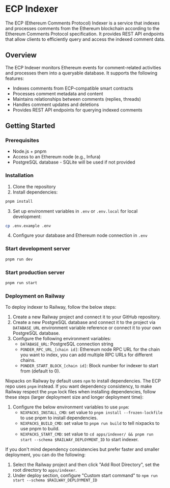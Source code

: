 # ECP Indexer

The ECP (Ethereum Comments Protocol) Indexer is a service that indexes and processes comments from the Ethereum blockchain according to the Ethereum Comments Protocol specification. It provides REST API endpoints that allow clients to efficiently query and access the indexed comment data.

## Overview

The ECP Indexer monitors Ethereum events for comment-related activities and processes them into a queryable database. It supports the following features:

- Indexes comments from ECP-compatible smart contracts
- Processes comment metadata and content
- Maintains relationships between comments (replies, threads)
- Handles comment updates and deletions
- Provides REST API endpoints for querying indexed comments

## Getting Started

### Prerequisites

- Node.js + pnpm
- Access to an Ethereum node (e.g., Infura)
- PostgreSQL database - SQLite will be used if not provided

### Installation

1. Clone the repository
2. Install dependencies:

```bash
pnpm install
```

3. Set up environment variables in `.env` or `.env.local` for local development:

```bash
cp .env.example .env
```

4. Configure your database and Ethereum node connection in `.env`

### Start development server

```bash
pnpm run dev
```

### Start production server

```bash
pnpm run start
```

### Deployment on Railway

To deploy indexer to Railway, follow the below steps:

1. Create a new Railway project and connect it to your GitHub repository.
2. Create a new PostgreSQL database and connect it to the project via `DATABASE_URL` environment variable reference or connect it to your own PostgreSQL database.
3. Configure the following environment variables:
    - `DATABASE_URL`: PostgreSQL connection string
    - `PONDER_RPC_URL_[chain id]`: Ethereum node RPC URL for the chain you want to index, you can add multiple RPC URLs for different chains.
    - `PONDER_START_BLOCK_[chain id]`: Block number for indexer to start from (default to 0).

Nixpacks on Railway by default uses `npm` to install dependencies. The ECP repo uses `pnpm` instead. If you want dependency consistency, to make Railway respect the `pnpm` lock files when installing dependencies, follow these steps (larger deployment size and longer deployment time):

1. Configure the below environment variables to use `pnpm`:
    - `NIXPACKS_INSTALL_CMD`: set value to `pnpm install --frozen-lockfile` to use pnpm to install dependencies.
    - `NIXPACKS_BUILD_CMD`: set value to `pnpm run build` to tell nixpacks to use pnpm to build.
    - `NIXPACKS_START_CMD`: set value to `cd apps/indexer/ && pnpm run start --schema $RAILWAY_DEPLOYMENT_ID` to start indexer.

If you don't mind dependency consistencies but prefer faster and smaller deployment, you can do the following:

1. Select the Railway project and then click "Add Root Directory", set the root directory to `apps/indexer`.
2. Under deploy section, configure "Custom start command" to `npm run start --schema $RAILWAY_DEPLOYMENT_ID`
